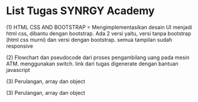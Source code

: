 # List Tugas SYNRGY Academy

(1) HTML CSS AND BOOTSTRAP = Mengimplementasikan desain UI menjadi html css, dibantu dengan bootstrap. Ada 2 versi yaitu, versi tanpa bootstrap (html css murni) dan versi dengan bootstrap. semua tampilan sudah responsive

(2) Flowchart dan pseudocode dari proses pengambilang uang pada mesin ATM. menggunakan switch. link dari tugas digenerate dengan bantuan javascript

(3) Perulangan, array dan object

(3) Perulangan, array dan object
